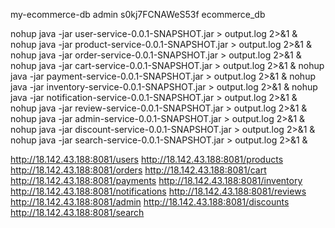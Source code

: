 
my-ecommerce-db
admin
s0kj7FCNAWeS53f
ecommerce_db

nohup java -jar user-service-0.0.1-SNAPSHOT.jar > output.log 2>&1 &
nohup java -jar product-service-0.0.1-SNAPSHOT.jar > output.log 2>&1 &
nohup java -jar order-service-0.0.1-SNAPSHOT.jar > output.log 2>&1 &
nohup java -jar cart-service-0.0.1-SNAPSHOT.jar > output.log 2>&1 &
nohup java -jar payment-service-0.0.1-SNAPSHOT.jar > output.log 2>&1 &
nohup java -jar inventory-service-0.0.1-SNAPSHOT.jar > output.log 2>&1 &
nohup java -jar notification-service-0.0.1-SNAPSHOT.jar > output.log 2>&1 &
nohup java -jar review-service-0.0.1-SNAPSHOT.jar > output.log 2>&1 &
nohup java -jar admin-service-0.0.1-SNAPSHOT.jar > output.log 2>&1 &
nohup java -jar discount-service-0.0.1-SNAPSHOT.jar > output.log 2>&1 &
nohup java -jar search-service-0.0.1-SNAPSHOT.jar > output.log 2>&1 &


http://18.142.43.188:8081/users
http://18.142.43.188:8081/products
http://18.142.43.188:8081/orders
http://18.142.43.188:8081/cart
http://18.142.43.188:8081/payments
http://18.142.43.188:8081/inventory
http://18.142.43.188:8081/notifications
http://18.142.43.188:8081/reviews
http://18.142.43.188:8081/admin
http://18.142.43.188:8081/discounts
http://18.142.43.188:8081/search

